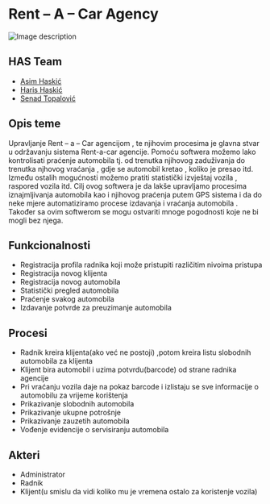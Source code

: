 # Rent – A – Car Agency

![Image description](E:\123)

## HAS Team
-  [Asim Haskić](https://github.com/ahaskic1)
-  [Haris Haskić](https://github.com/hhaskic1)
-  [Senad Topalović](https://github.com/stopalovic1)

## Opis teme

Upravljanje Rent – a – Car agencijom , te njihovim procesima je glavna stvar u održavanju sistema Rent-a-car agencije. Pomoću softwera možemo lako kontrolisati praćenje automobila tj. od trenutka njihovog zaduživanja do trenutka njhovog vraćanja , gdje se automobil kretao , koliko je presao itd. Između ostalih mogućnosti možemo pratiti statistički izvještaj vozila , raspored vozila itd. Cilj ovog softwera je da lakše upravljamo procesima iznajmljivanja automobila kao i njihovog praćenja putem GPS sistema i da do neke mjere automatiziramo procese izdavanja i vraćanja automobila . Također sa ovim softwerom se mogu ostvariti mnoge pogodnosti koje ne bi mogli bez njega.

## Funkcionalnosti 
- Registracija profila radnika koji može pristupiti različitim nivoima pristupa  
- Registracija novog klijenta
- Registracija novog automobila
- Statistički pregled automobila
- Praćenje svakog automobila 
- Izdavanje potvrde za preuzimanje automobila 




## Procesi
- Radnik kreira klijenta(ako već ne postoji) ,potom kreira listu slobodnih automobila za klijenta
- Klijent bira automobil i uzima potvrdu(barcode) od strane radnika agencije
- Pri vraćanju vozila daje na pokaz barcode i izlistaju se sve informacije o automobilu za vrijeme korištenja 
- Prikazivanje slobodnih automobila 
- Prikazivanje ukupne potrošnje
- Prikazivanje zauzetih automobila
- Vođenje evidencije o servisiranju automobila

## Akteri
- Administrator
- Radnik
- Klijent(u smislu da vidi koliko mu je vremena ostalo za koristenje vozila)



